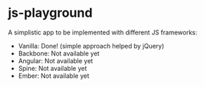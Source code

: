 js-playground
=============

A simplistic app to be implemented with different JS frameworks:

  + Vanilla: Done! (simple approach helped by jQuery)
  + Backbone: Not available yet
  + Angular: Not available yet
  + Spine: Not available yet
  + Ember: Not available yet